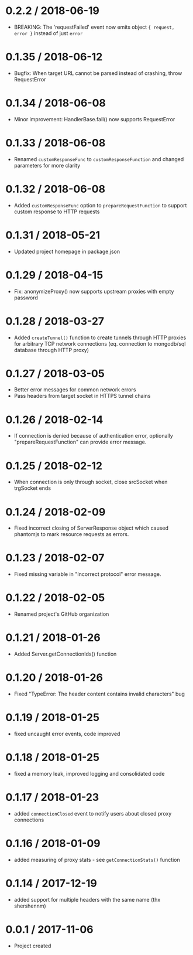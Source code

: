 0.2.2 / 2018-06-19
===================
- BREAKING: The 'requestFailed' event now emits object `{ request, error }` instead of just `error`

0.1.35 / 2018-06-12
===================
- Bugfix: When target URL cannot be parsed instead of crashing, throw RequestError

0.1.34 / 2018-06-08
===================
- Minor improvement: HandlerBase.fail() now supports RequestError

0.1.33 / 2018-06-08
===================
- Renamed `customResponseFunc` to `customResponseFunction` and changed parameters for more clarity

0.1.32 / 2018-06-08
===================
- Added `customResponseFunc` option to `prepareRequestFunction` to support custom response to HTTP requests

0.1.31 / 2018-05-21
===================
- Updated project homepage in package.json

0.1.29 / 2018-04-15
===================
- Fix: anonymizeProxy() now supports upstream proxies with empty password

0.1.28 / 2018-03-27
===================
- Added `createTunnel()` function to create tunnels through HTTP proxies for arbitrary TCP network connections
  (eq. connection to mongodb/sql database through HTTP proxy)

0.1.27 / 2018-03-05
===================
- Better error messages for common network errors
- Pass headers from target socket in HTTPS tunnel chains

0.1.26 / 2018-02-14
===================
- If connection is denied because of authentication error, optionally "prepareRequestFunction" can provide error message.

0.1.25 / 2018-02-12
===================
- When connection is only through socket, close srcSocket when trgSocket ends

0.1.24 / 2018-02-09
===================
- Fixed incorrect closing of ServerResponse object which caused phantomjs to mark resource requests as errors.

0.1.23 / 2018-02-07
===================
- Fixed missing variable in "Incorrect protocol" error message.

0.1.22 / 2018-02-05
===================
- Renamed project's GitHub organization

0.1.21 / 2018-01-26
===================
- Added Server.getConnectionIds() function

0.1.20 / 2018-01-26
===================
- Fixed "TypeError: The header content contains invalid characters" bug

0.1.19 / 2018-01-25
===================
- fixed uncaught error events, code improved

0.1.18 / 2018-01-25
===================
- fixed a memory leak, improved logging and consolidated code

0.1.17 / 2018-01-23
===================
- added `connectionClosed` event to notify users about closed proxy connections

0.1.16 / 2018-01-09
===================
- added measuring of proxy stats - see `getConnectionStats()` function

0.1.14 / 2017-12-19
===================
- added support for multiple headers with the same name (thx shershennm)

0.0.1 / 2017-11-06
===================
- Project created

